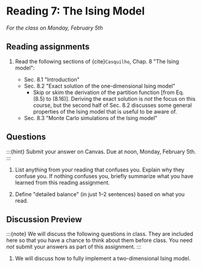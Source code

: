 # Reading 7: The Ising Model

*For the class on Monday, February 5th*

## Reading assignments

1. Read the following sections of {cite}`Casquilho`, Chap. 8 "The Ising model":

   - Sec. 8.1 "Introduction"
   - Sec. 8.2 "Exact solution of the one-dimensional Ising model"
     - Skip or skim the derivation of the partition function [from Eq. (8.5) to (8.16)].
       Deriving the exact solution is *not* the focus on this course, but the second half of Sec. 8.2
       discusses some general properties of the Ising model that is useful to be aware of.
   - Sec. 8.3 "Monte Carlo simulations of the Ising model"


## Questions

:::{hint}
Submit your answer on Canvas. Due at noon, Monday, February 5th.
:::

1. List anything from your reading that confuses you. Explain why they confuse you.
   If nothing confuses you, briefly summarize what you have learned from this reading assignment.

2. Define "detailed balance" (in just 1–2 sentences) based on what you read.


## Discussion Preview

:::{note}
We will discuss the following questions in class. They are included here so that you have a chance to think about them before class.
You need _not_ submit your answers as part of this assignment.
:::

1. We will discuss how to fully implement a two-dimensional Ising model.
